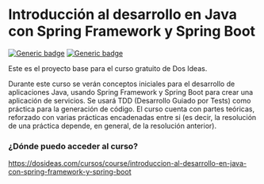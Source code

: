 # Introducción al desarrollo en Java con Spring Framework y Spring Boot #

[![Generic badge](https://img.shields.io/badge/Spring%20Boot-3.0.0-green)](https://shields.io/)
[![Generic badge](https://img.shields.io/badge/JDK-17-blue)](https://shields.io/)

Este es el proyecto base para el curso gratuito de Dos Ideas. 

Durante este curso se verán conceptos iniciales para el desarrollo de aplicaciones Java, usando Spring Framework y Spring Boot para crear una aplicación de servicios. 
Se usará TDD (Desarrollo Guiado por Tests) como práctica para la generación de código. 
El curso cuenta con partes teóricas, reforzado con varias prácticas encadenadas entre si (es decir, la resolución de una práctica depende, en general, de la resolución anterior).

### ¿Dónde puedo acceder al curso? ###

https://dosideas.com/cursos/course/introduccion-al-desarrollo-en-java-con-spring-framework-y-spring-boot
